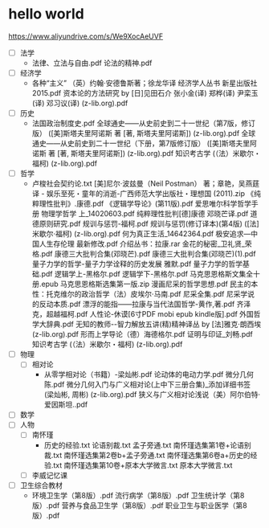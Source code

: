 # hello world

https://www.aliyundrive.com/s/We9XocAeUVF

- [ ] 法学
  - 法律、立法与自由.pdf
    论法的精神.pdf
- [ ] 经济学
  - 各种“主义” （英）约翰·安德鲁斯著；徐龙华译 经济学人丛书 新星出版社 2015.pdf
    资本论的方法研究 by [日]见田石介 张小金(译) 郑桦(译) 尹栾玉(译) 邓习议(译) (z-lib.org).pdf
- [ ] 历史
  - 法国政治制度史.pdf
    全球通史——从史前史到二十一世纪（第7版，修订版） ([美]斯塔夫里阿诺斯 著 [著, 斯塔夫里阿诺斯]) (z-lib.org).pdf
    全球通史——从史前史到二十一世纪（下册，第7版修订版） ([美]斯塔夫里阿诺斯 著 [著, 斯塔夫里阿诺斯]) (z-lib.org).pdf
    知识考古学 (（法）米歇尔・福柯) (z-lib.org).pdf
- [ ] 哲学
   - 卢梭社会契约论.txt
     [美]尼尔·波兹曼（Neil Postman） 著；章艳，吴燕莛 译 - 娱乐至死・童年的消逝-广西师范大学出版社・理想国 (2011).zip
     《纯粹理性批判》.康德.pdf
     《逻辑学导论》(第11版).pdf
     爱思唯尔科学哲学手册  物理学哲学  上_14020603.pdf
     纯粹理性批判[德]康德 邓晓芒译.pdf
     道德原则研究.pdf
     规训与惩罚-福柯.pdf
     规训与惩罚(修订译本)(第4版) ([法] 米歇尔·福柯) (z-lib.org).pdf
     何为真正生活_14642364.pdf
     极安追求—中国人生存伦理 最新修改.pdf
     介绍丛书：拉康.rar
     金花的秘密_卫礼贤_荣格.pdf
     康德三大批判合集(邓晓芒).pdf
     康德三大批判合集(邓晓芒)(1).pdf
     量子力学的哲学-量子力学诠释的历史发展 雅默.pdf
     量子力学的哲学基础.pdf
     逻辑学上-黑格尔.pdf
     逻辑学下-黑格尔.pdf
     马克思恩格斯文集全十册.epub
     马克思恩格斯选集第一版.zip
     漫画尼采的哲学思想.pdf
     民主的本性：托克维尔的政治哲学（法）皮埃尔·马南.pdf
     尼采全集.pdf
     尼采学说的反动本质.pdf
     漂浮的能指——拉康与当代法国哲学-黄作,著.pdf
     齐泽克，超越福柯.pdf
     人性论-休谟[6寸PDF mobi epub kindle版].pdf
     外国哲学大辞典.pdf
     无知的教师--智力解放五讲(精)精神译丛 by [法]雅克·朗西埃 (z-lib.org).pdf
     形而上学导论（德）海德格尔.pdf
     证明与印证_刘畅.pdf
     知识考古学 (（法）米歇尔・福柯) (z-lib.org).pdf
- [ ] 物理
  - [ ] 相对论 
    - 从零学相对论（书籍）-梁灿彬.pdf
      论动体的电动力学.pdf
      微分几何 陈.pdf
      微分几何入门与广义相对论(上中下三册合集)_添加详细书签 (梁灿彬, 周彬) (z-lib.org).pdf
      狭义与广义相对论浅说（美）阿尔伯特·爱因斯坦..pdf
- [ ] 数学
- [ ] 人物
  - [ ] 南怀瑾
    - 历史的经验.txt
      论语别裁.txt
      孟子旁通.txt
      南怀瑾选集第1卷+论语别裁.txt
      南怀瑾选集第2卷b+孟子旁通.txt
      南怀瑾选集第6卷a+历史的经验.txt
      南怀瑾选集第10卷+原本大学微言.txt
      原本大学微言.txt
  - [ ] 李威记忆课
- [ ] 卫生综合教材
  - 环境卫生学（第8版）.pdf
    流行病学（第8版）.pdf
    卫生统计学（第8版）.pdf
    营养与食品卫生学（第8版）.pdf
    职业卫生与职业医学（第8版）.pdf
